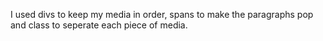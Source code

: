 I used divs to keep my media in order, spans to make the paragraphs pop and class to seperate each piece of media.